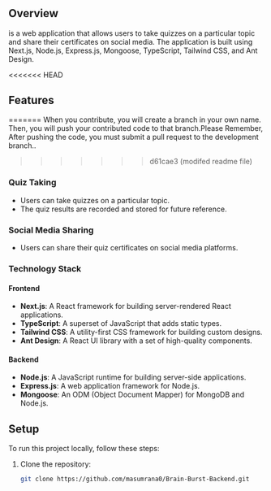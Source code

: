 # <Guiz Gig>

## Overview
<Guiz Gig> is a web application that allows users to take quizzes on a particular topic and share their certificates on social media. The application is built using Next.js, Node.js, Express.js, Mongoose, TypeScript, Tailwind CSS, and Ant Design.

<<<<<<< HEAD
## Features
=======
When you contribute, you will create a branch in your own name. Then, you will push your contributed code to that branch.Please Remember, After pushing the code, you must submit a pull request to the development branch..
>>>>>>> d61cae3 (modifed readme file)

### Quiz Taking
- Users can take quizzes on a particular topic.
- The quiz results are recorded and stored for future reference.

### Social Media Sharing
- Users can share their quiz certificates on social media platforms.

### Technology Stack

#### Frontend
- **Next.js**: A React framework for building server-rendered React applications.
- **TypeScript**: A superset of JavaScript that adds static types.
- **Tailwind CSS**: A utility-first CSS framework for building custom designs.
- **Ant Design**: A React UI library with a set of high-quality components.

#### Backend
- **Node.js**: A JavaScript runtime for building server-side applications.
- **Express.js**: A web application framework for Node.js.
- **Mongoose**: An ODM (Object Document Mapper) for MongoDB and Node.js.

## Setup
To run this project locally, follow these steps:

1. Clone the repository:
   ```bash
   git clone https://github.com/masumrana0/Brain-Burst-Backend.git
